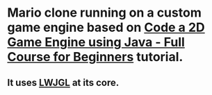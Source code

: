 # Mario clone running on a custom game engine based on [Code a 2D Game Engine using Java - Full Course for Beginners](https://www.youtube.com/watch?v=025QFeZfeyM) tutorial.

## It uses [LWJGL](https://www.lwjgl.org/) at its core.
